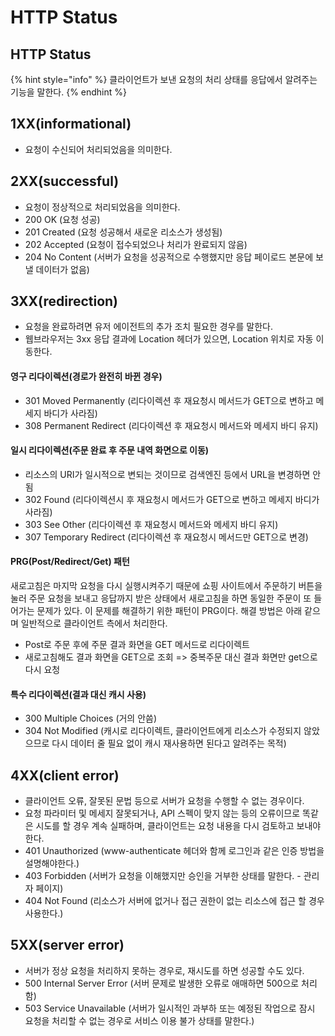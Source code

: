 # HTTP Status

## HTTP Status

{% hint style="info" %}
클라이언트가 보낸 요청의 처리 상태를 응답에서 알려주는 기능을 말한다.
{% endhint %}

## 1XX(informational)

* 요청이 수신되어 처리되었음을 의미한다.

## 2XX(successful)

* 요청이 정상적으로 처리되었음을 의미한다.
* 200 OK (요청 성공)
* 201 Created (요청 성공해서 새로운 리소스가 생성됨)
* 202 Accepted (요청이 접수되었으나 처리가 완료되지 않음)
* 204 No Content (서버가 요청을 성공적으로 수행했지만 응답 페이로드 본문에 보낼 데이터가 없음)

## 3XX(redirection)

* 요청을 완료하려면 유저 에이전트의 추가 조치 필요한 경우를 말한다.
* 웹브라우저는 3xx 응답 결과에 Location 헤더가 있으면, Location 위치로 자동 이동한다.

#### 영구 리다이렉션(경로가 완전히 바뀐 경우)

* 301 Moved Permanently (리다이렉션 후 재요청시 메서드가 GET으로 변하고 메세지 바디가 사라짐)
* 308 Permanent Redirect (리다이렉션 후 재요청시 메서드와 메세지 바디 유지)

#### 일시 리다이렉션(주문 완료 후 주문 내역 화면으로 이동)

* 리소스의 URI가 일시적으로 변되는 것이므로 검색엔진 등에서 URL을 변경하면 안됨
* 302 Found (리다이렉션시 후 재요청시 메서드가 GET으로 변하고 메세지 바디가 사라짐)
* 303 See Other (리다이렉션 후 재요청시 메서드와 메세지 바디 유지)
* 307 Temporary Redirect (리다이렉션 후 재요청시 메서드만 GET으로 변경)

#### PRG(Post/Redirect/Get) 패턴

새로고침은 마지막 요청을 다시 실행시켜주기 때문에 쇼핑 사이트에서 주문하기 버튼을 눌러 주문 요청을 보내고 응답까지 받은 상태에서 새로고침을 하면 동일한 주문이 또 들어가는 문제가 있다. 이 문제를 해결하기 위한 패턴이 PRG이다. 해결 방법은 아래 같으며 일반적으로 클라이언트 측에서 처리한다.

* Post로 주문 후에 주문 결과 화면을 GET 메서드로 리다이렉트
* 새로고침해도 결과 화면을 GET으로 조회 => 중복주문 대신 결과 화면만 get으로 다시 요청

#### 특수 리다이렉션(결과 대신 캐시 사용)

* 300 Multiple Choices (거의 안씀)
* 304 Not Modified (캐시로 리다이렉트, 클라이언트에게 리소스가 수정되지 않았으므로 다시 데이터 줄 필요 없이 캐시 재사용하면 된다고 알려주는 목적)

## 4XX(client error)

* 클라이언트 오류, 잘못된 문법 등으로 서버가 요청을 수행할 수 없는 경우이다.
* 요청 파라미터 및  메세지 잘못되거나, API 스펙이 맞지 않는 등의 오류이므로 똑같은 시도를 할 경우 계속 실패하며, 클라이언트는 요청 내용을 다시 검토하고 보내야한다.
* 401 Unauthorized (www-authenticate 헤더와 함께 로그인과 같은 인증 방법을 설명해야한다.)
* 403 Forbidden (서버가 요청을 이해했지만 승인을 거부한 상태를 말한다. - 관리자 페이지)
* 404 Not Found (리소스가 서버에 없거나 접근 권한이 없는 리소스에 접근 할 경우 사용한다.)

## 5XX(server error)

* 서버가 정상 요청을 처리하지 못하는 경우로, 재시도를 하면 성공할 수도 있다.
* 500 Internal Server Error (서버 문제로 발생한 오류로 애매하면 500으로 처리함)
* 503 Service Unavailable (서버가 일시적인 과부하 또는 예정된 작업으로 잠시 요청을 처리할 수 없는 경우로 서비스 이용 불가 상태를 말한다.)
